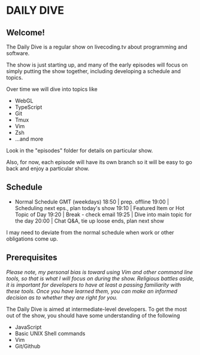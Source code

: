 # DAILY DIVE

## Welcome!
The Daily Dive is a regular show on livecoding.tv about programming and software.  

The show is just starting up, and many of the early episodes will focus on simply putting the show together, including developing a schedule and topics.

Over time we will dive into topics like
* WebGL
* TypeScript
* Git
* Tmux
* Vim
* Zsh
* ...and more

Look in the "episodes" folder for details on particular show.

Also, for now, each episode will have its own branch so it will be easy to go back and enjoy a particular show.

## Schedule 
* Normal Schedule GMT (weekdays)
18:50 | prep. offline
19:00 | Scheduling next eps., plan today's show
19:10 | Featured Item or Hot Topic of Day 
19:20 | Break - check email
19:25 | Dive into main topic for the day
20:00 | Chat Q&A, tie up loose ends, plan next show
 
I may need to deviate from the normal schedule when work or other obligations come up.

## Prerequisites
*Please note, my personal bias is toward using Vim and other command line tools, so that is what I will focus on during the show. Religious battles aside, it is important for developers to have at least a passing familiarity with these tools. Once you have learned them, you can make an informed decision as to whether they are right for you.*

The Daily Dive is aimed at intermediate-level developers.  To get the most out of the show, you should have some understanding of the following 

* JavaScript
* Basic UNIX Shell commands
* Vim
* Git/Github

